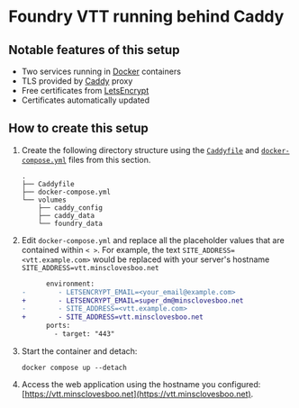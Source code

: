 # Foundry VTT running behind Caddy #

## Notable features of this setup ##

- Two services running in [Docker] containers
- TLS provided by [Caddy] proxy
- Free certificates from [LetsEncrypt]
- Certificates automatically updated

## How to create this setup ##

1. Create the following directory structure using the [`Caddyfile`](Caddyfile) and
[`docker-compose.yml`](docker-compose.yml) files from this section.

    ```console
    .
    ├── Caddyfile
    ├── docker-compose.yml
    └── volumes
        ├── caddy_config
        ├── caddy_data
        └── foundry_data
    ```

1. Edit `docker-compose.yml` and replace all the placeholder values that are
contained within `< >`.  For example, the text `SITE_ADDRESS=<vtt.example.com>`
would be replaced with your server's hostname
`SITE_ADDRESS=vtt.minsclovesboo.net`

    ```diff
          environment:
    -        - LETSENCRYPT_EMAIL=<your_email@example.com>
    +        - LETSENCRYPT_EMAIL=super_dm@minsclovesboo.net
    -        - SITE_ADDRESS=<vtt.example.com>
    +        - SITE_ADDRESS=vtt.minsclovesboo.net
          ports:
            - target: "443"
    ```

1. Start the container and detach:

    ```console
    docker compose up --detach
    ```

1. Access the web application using the hostname you configured:
[https://vtt.minsclovesboo.net](https://vtt.minsclovesboo.net).

[caddy]: https://caddyserver.com
[docker]: https://docs.docker.com
[foundryvtt]: https://foundryvtt.com
[letsencrypt]: https://letsencrypt.org
